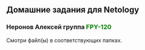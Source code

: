 ## Домашние задания для Netology

### Неронов Алексей группа <span style="color:green">**FPY-120**</span>

Смотри файл(ы) в соответствующих папках.
